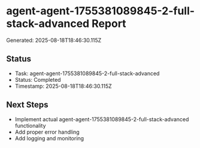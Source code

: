 # agent-agent-1755381089845-2-full-stack-advanced Report

Generated: 2025-08-18T18:46:30.115Z

## Status
- Task: agent-agent-1755381089845-2-full-stack-advanced
- Status: Completed
- Timestamp: 2025-08-18T18:46:30.115Z

## Next Steps
- Implement actual agent-agent-1755381089845-2-full-stack-advanced functionality
- Add proper error handling
- Add logging and monitoring
